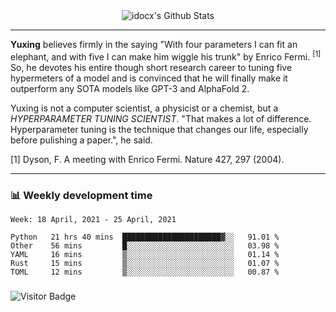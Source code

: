 <div align="center">
    <img align="center" src="https://github-readme-stats.vercel.app/api?username=idocx&show_icons=true&count_private=true&hide_border=true" alt="idocx's Github Stats"></img>
</div>

---

**Yuxing** believes firmly in the saying "With four parameters I can fit an elephant, and with five I can make him wiggle his trunk" by Enrico Fermi. <sup>[1]</sup> So, he devotes his entire though short research career to tuning five hypermeters of a model and is convinced that he will finally make it outperform any SOTA models like GPT-3 and AlphaFold 2.

Yuxing is not a computer scientist, a physicist or a chemist, but a *HYPERPARAMETER TUNING SCIENTIST*. "That makes a lot of difference. Hyperparameter tuning is the technique that changes our life, especially before pulishing a paper.", he said.

[1] Dyson, F. A meeting with Enrico Fermi. Nature 427, 297 (2004).


---

### 📊 Weekly development time
<!--START_SECTION:waka-->
```text
Week: 18 April, 2021 - 25 April, 2021

Python   21 hrs 40 mins  ██████████████████████▓░░   91.01 % 
Other    56 mins         █░░░░░░░░░░░░░░░░░░░░░░░░   03.98 % 
YAML     16 mins         ▒░░░░░░░░░░░░░░░░░░░░░░░░   01.14 % 
Rust     15 mins         ▒░░░░░░░░░░░░░░░░░░░░░░░░   01.07 % 
TOML     12 mins         ▒░░░░░░░░░░░░░░░░░░░░░░░░   00.87 % 
```
<!--END_SECTION:waka-->

### 

![Visitor Badge](https://visitor-badge.laobi.icu/badge?page_id=idocx.idocx)